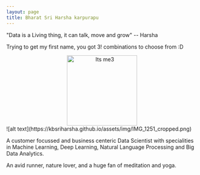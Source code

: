 ```yaml
---
layout: page
title: Bharat Sri Harsha karpurapu
---
```


"Data is a Living thing, it can talk, move and grow" -- Harsha

<p>Trying to get my first name, you got 3! combinations to choose from :D</p>

<div id="wrapper" style="width:100%; text-align:center">
<img src="https://kbsriharsha.github.io/assets/img/IMG_1251_cropped.png" alt="Its me3" height="185" width="185" align="middle">
</div>
![alt text](https://kbsriharsha.github.io/assets/img/IMG_1251_cropped.png)

<p>A customer focussed and business centeric Data Scientist with specialities in Machine Learning, Deep Learning, Natural Language Processing and Big Data Analytics. </p>

<p>An avid runner, nature lover, and a huge fan of meditation and yoga.</p>



